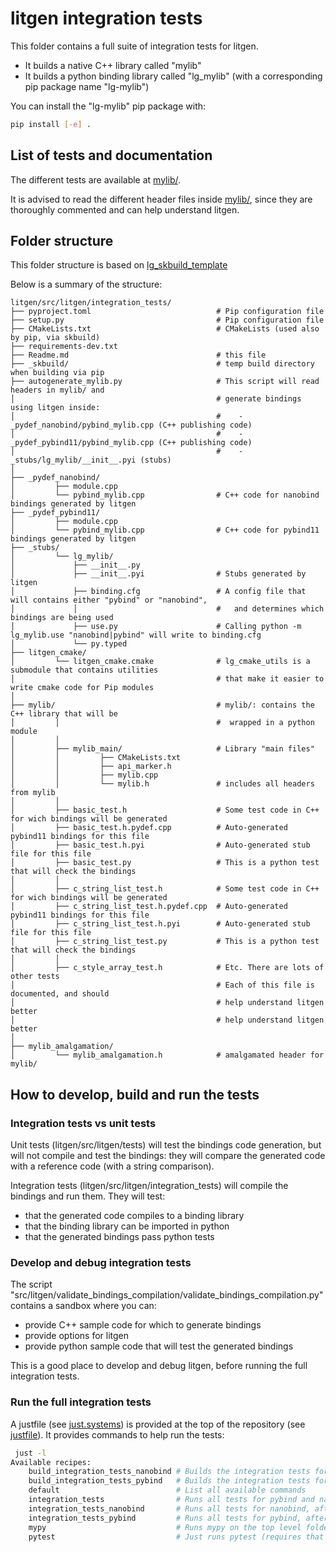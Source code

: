 # litgen integration tests

This folder contains a full suite of integration tests for litgen.
- It builds a native C++ library called "mylib"
- It builds a python binding library called "lg_mylib" (with a corresponding pip package name "lg-mylib")

You can install the "lg-mylib" pip package with:
```bash
pip install [-e] .
```

## List of tests and documentation

The different tests are available at [mylib/](mylib/include/mylib).

It is advised to read the different header files inside [mylib/](mylib/), since they are thoroughly
commented and can help understand litgen.


## Folder structure

This folder structure is based on [lg_skbuild_template](https://github.com/pthom/lg_skbuild_template)

Below is a summary of the structure:


```
litgen/src/litgen/integration_tests/
├── pyproject.toml                            # Pip configuration file
├── setup.py                                  # Pip configuration file
├── CMakeLists.txt                            # CMakeLists (used also by pip, via skbuild)
├── requirements-dev.txt
├── Readme.md                                 # this file
├── _skbuild/                                 # temp build directory when building via pip
├── autogenerate_mylib.py                     # This script will read headers in mylib/ and
│                                             # generate bindings using litgen inside:
│                                             #    - _pydef_nanobind/pybind_mylib.cpp (C++ publishing code)
│                                             #    - _pydef_pybind11/pybind_mylib.cpp (C++ publishing code)
│                                             #    - _stubs/lg_mylib/__init__.pyi (stubs)
│
├── _pydef_nanobind/
│         ├── module.cpp
│         └── pybind_mylib.cpp                # C++ code for nanobind bindings generated by litgen
├── _pydef_pybind11/
│         ├── module.cpp
│         └── pybind_mylib.cpp                # C++ code for pybind11 bindings generated by litgen
├── _stubs/
│         └── lg_mylib/
│             ├── __init__.py
│             ├── __init__.pyi                # Stubs generated by litgen
│             ├── binding.cfg                 # A config file that will contains either "pybind" or "nanobind",
│             │                               #   and determines which bindings are being used
│             ├── use.py                      # Calling python -m lg_mylib.use "nanobind|pybind" will write to binding.cfg
│             └── py.typed
├── litgen_cmake/
│         └── litgen_cmake.cmake              # lg_cmake_utils is a submodule that contains utilities
│                                             # that make it easier to write cmake code for Pip modules
│
├── mylib/                                    # mylib/: contains the C++ library that will be
│         │                                   #  wrapped in a python module
│         │
│         ├── mylib_main/                     # Library "main files"
│         │         ├── CMakeLists.txt
│         │         ├── api_marker.h
│         │         ├── mylib.cpp
│         │         └── mylib.h               # includes all headers from mylib
│         │
│         ├── basic_test.h                    # Some test code in C++ for wich bindings will be generated
│         ├── basic_test.h.pydef.cpp          # Auto-generated pybind11 bindings for this file
│         ├── basic_test.h.pyi                # Auto-generated stub file for this file
│         ├── basic_test.py                   # This is a python test that will check the bindings
│         │
│         ├── c_string_list_test.h            # Some test code in C++ for wich bindings will be generated
│         ├── c_string_list_test.h.pydef.cpp  # Auto-generated pybind11 bindings for this file
│         ├── c_string_list_test.h.pyi        # Auto-generated stub file for this file
│         ├── c_string_list_test.py           # This is a python test that will check the bindings
│         │
│         ├── c_style_array_test.h            # Etc. There are lots of other tests
│                                             # Each of this file is documented, and should
│                                             # help understand litgen better
│                                             # help understand litgen better
│
├── mylib_amalgamation/
│         └── mylib_amalgamation.h            # amalgamated header for mylib/
```

## How to develop, build and run the tests

### Integration tests vs unit tests

Unit tests (litgen/src/litgen/tests) will test the bindings code generation, but will not compile and test the bindings: they will compare the
generated code with a reference code (with a string comparison).

Integration tests (litgen/src/litgen/integration_tests) will compile the bindings and run them. They will test:
- that the generated code compiles to a binding library
- that the binding library can be imported in python
- that the generated bindings pass python tests

### Develop and debug integration tests

The script "src/litgen/validate_bindings_compilation/validate_bindings_compilation.py" contains a sandbox where you can:
- provide C++ sample code for which to generate bindings
- provide options for litgen
- provide python sample code that will test the generated bindings

This is a good place to develop and debug litgen, before running the full integration tests.


### Run the full integration tests

A justfile (see [just.systems](https://just.systems/)) is provided at the top of the repository (see [justfile](../../../justfile)).
It provides commands to help run the tests:

```bash
 just -l
Available recipes:
    build_integration_tests_nanobind # Builds the integration tests for nanobind
    build_integration_tests_pybind   # Builds the integration tests for pybind
    default                          # List all available commands
    integration_tests                # Runs all tests for pybind and nanobind (after building the integration tests)
    integration_tests_nanobind       # Runs all tests for nanobind, after building the integration tests
    integration_tests_pybind         # Runs all tests for pybind, after building the integration tests
    mypy                             # Runs mypy on the top level folder (see mypy.ini)
    pytest                           # Just runs pytest (requires that the integration tests have been built)
```
